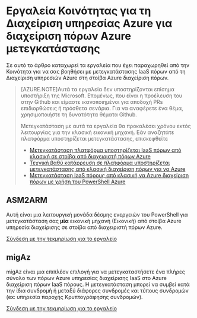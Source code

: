 <properties
    pageTitle="Εργαλεία Κοινότητας για τη Διαχείριση υπηρεσίας Azure για διαχείριση πόρων Azure μετεγκατάστασης"
    description="Σε αυτό το άρθρο καταχωρεί τα εργαλεία που έχει παραχωρηθεί από την Κοινότητα για να σας βοηθήσει με μετεγκατάστασης IaaS πόρων από τη Διαχείριση υπηρεσιών Azure στη στοίβα Azure διαχείριση πόρων."
    services="virtual-machines-windows"
    documentationCenter=""
    authors="singhkays"
    manager="timlt"
    editor=""
    tags="azure-resource-manager"/>

<tags
    ms.service="virtual-machines-windows"
    ms.workload="infrastructure-services"
    ms.tgt_pltfrm="vm-windows"
    ms.devlang="na"
    ms.topic="article"
    ms.date="08/29/2016"
    ms.author="singhkay"/>

# <a name="community-tools-for-azure-service-management-to-azure-resource-manager-migration"></a>Εργαλεία Κοινότητας για τη Διαχείριση υπηρεσίας Azure για διαχείριση πόρων Azure μετεγκατάστασης

Σε αυτό το άρθρο καταχωρεί τα εργαλεία που έχει παραχωρηθεί από την Κοινότητα για να σας βοηθήσει με μετεγκατάστασης IaaS πόρων από τη Διαχείριση υπηρεσιών Azure στη στοίβα Azure διαχείριση πόρων.

>[AZURE.NOTE]Αυτά τα εργαλεία δεν υποστηρίζονται επίσημα υποστήριξη της Microsoft. Επομένως, που είναι η προέλευση του στην Github και είμαστε ικανοποιημένοι για αποδοχή PRs επιδιορθώσεις ή πρόσθετα σενάρια. Για να αναφέρετε ένα θέμα, χρησιμοποιήστε τη δυνατότητα θέματα Github.
>
> Μετεγκατάσταση με αυτά τα εργαλεία θα προκαλέσει χρόνου εκτός λειτουργίας για την κλασική εικονική μηχανή. Εάν αναζητάτε πλατφόρμα υποστηρίζεται μετεγκατάστασης, επισκεφθείτε 
>
>- [Μετεγκατάσταση πλατφόρμα υποστηρίζεται IaaS πόρων από κλασική σε στοίβα από διαχειριστή πόρων Azure](./virtual-machines-windows-migration-classic-resource-manager.md)
>- [Τεχνική βαθύ κατάρρευση σε πλατφόρμα υποστηρίζεται μετεγκατάστασης από κλασική διαχείριση πόρων για να Azure](./virtual-machines-windows-migration-classic-resource-manager-deep-dive.md)
>- [Μετεγκατάσταση IaaS πόρους από κλασική να Azure διαχείριση πόρων με χρήση του PowerShell Azure](./virtual-machines-windows-ps-migration-classic-resource-manager.md)

## <a name="asm2arm"></a>ASM2ARM

Αυτή είναι μια λειτουργική μονάδα δέσμης ενεργειών του PowerShell για μετεγκατάσταση σας **μία** εικονική μηχανή (Εικονική) από στοίβα Azure υπηρεσία διαχείρισης σε στοίβα από διαχειριστή πόρων Azure. 

[Σύνδεση με την τεκμηρίωση για το εργαλείο](https://github.com/Azure/classic-iaas-resourcemanager-migration/tree/master/asm2arm)

## <a name="migaz"></a>migAz

migAz είναι μια επιπλέον επιλογή για να μετεγκαταστήσετε ένα πλήρες σύνολο των πόρων Azure υπηρεσίας διαχείρισης IaaS στο Azure διαχείριση πόρων IaaS πόρους. Η μετεγκατάσταση μπορεί να συμβεί κατά την ίδια συνδρομή ή μεταξύ διάφορες συνδρομές και τύπους συνδρομών (ex: υπηρεσία παροχής Κρυπτογράφησης συνδρομών).

[Σύνδεση με την τεκμηρίωση για το εργαλείο](https://github.com/Azure/classic-iaas-resourcemanager-migration/tree/master/migaz)